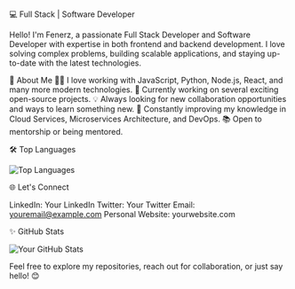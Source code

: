 💻 Full Stack | Software Developer

Hello! I'm Fenerz, a passionate Full Stack Developer and Software Developer with expertise in both frontend and backend development. I love solving complex problems, building scalable applications, and staying up-to-date with the latest technologies.


🚀 About Me
👨‍💻 I love working with JavaScript, Python, Node.js, React, and many more modern technologies.
🔭 Currently working on several exciting open-source projects.
💡 Always looking for new collaboration opportunities and ways to learn something new.
🌱 Constantly improving my knowledge in Cloud Services, Microservices Architecture, and DevOps.
📚 Open to mentorship or being mentored.

🛠️ Top Languages

![Top Languages](https://github-readme-stats.vercel.app/api/top-langs/?username=Fenerz07&layout=compact&theme=radical)


🌐 Let's Connect

LinkedIn: Your LinkedIn
Twitter: Your Twitter
Email: youremail@example.com
Personal Website: yourwebsite.com


✨ GitHub Stats

![Your GitHub Stats](https://github-readme-stats.vercel.app/api?username=Fenerz07&show_icons=true&hide=stars&count_private=true&theme=radical)


Feel free to explore my repositories, reach out for collaboration, or just say hello! 😊
